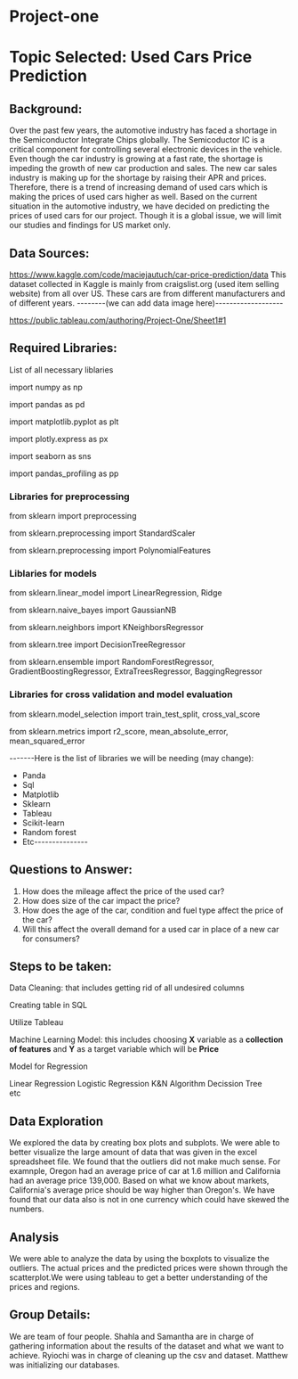 # Project-one
# Topic Selected:  Used Cars Price Prediction

## Background:
Over the past few years, the automotive industry has faced a shortage in the Semiconductor Integrate Chips globally. The Semicoductor IC is a critical component for controlling several electronic devices in the vehicle. 
Even though the car industry is growing at a fast rate, the shortage is impeding the growth of new car production and sales. The new car sales industry is making up for the shortage by raising their APR and prices. Therefore, there is a trend of increasing demand of used cars which is making the prices of used cars higher as well.
Based on the current situation in the automotive industry, we have decided on predicting the prices of used cars for our project. Though it is a global issue, we will limit our studies and findings for US market only.

## Data Sources:
https://www.kaggle.com/code/maciejautuch/car-price-prediction/data
This dataset collected in Kaggle is mainly from craigslist.org (used item selling website) from all over US. These cars are from different manufacturers and of different years.
--------(we can add data image here)-------------------

https://public.tableau.com/authoring/Project-One/Sheet1#1

## Required Libraries:
List of all necessary liblaries

import numpy as np

import pandas as pd

import matplotlib.pyplot as plt

import plotly.express as px

import seaborn as sns

import pandas_profiling as pp

### Libraries for preprocessing

from sklearn import preprocessing

from sklearn.preprocessing import StandardScaler

from sklearn.preprocessing import PolynomialFeatures

### Liblaries for models

from sklearn.linear_model import LinearRegression, Ridge

from sklearn.naive_bayes import GaussianNB

from sklearn.neighbors import KNeighborsRegressor

from sklearn.tree import DecisionTreeRegressor

from sklearn.ensemble import RandomForestRegressor, GradientBoostingRegressor, ExtraTreesRegressor, BaggingRegressor

### Libraries for cross validation and model evaluation

from sklearn.model_selection import train_test_split, cross_val_score

from sklearn.metrics import r2_score, mean_absolute_error, mean_squared_error



-------Here is the list of libraries we will be needing (may change):
*	Panda
*	Sql
*	Matplotlib
*	Sklearn
*	Tableau
*	Scikit-learn
*	Random forest
*	Etc---------------

## Questions to Answer:
1.	How does the mileage affect the price of the used car?
2.	How does size of the car impact the price?
3.	How does the age of the car, condition and fuel type affect the price of the car?
4.	Will this affect the overall demand for a used car in place of a new car for consumers?
## Steps to be taken:
Data Cleaning:
 that includes getting rid of all undesired columns
 
Creating table in SQL

Utilize Tableau 

Machine Learning Model:
this includes choosing **X** variable as a **collection of features** and **Y** as a target variable which will be **Price**

Model for Regression

Linear Regression
Logistic Regression
K&N Algorithm
Decission Tree	
etc

## Data Exploration

We explored the data by creating box plots and subplots. We were able to better visualize the large amount of data that was given in the excel spreadsheet file. We found that the outliers did not make much sense. For examnple, Oregon had an average price of car at 1.6 million and California had an average price 139,000. Based on what we know about markets, California's average price should be way higher than Oregon's. We have found that our data also is not in one currency which could have skewed the numbers.

## Analysis

We were able to analyze the data by using the boxplots to visualize the outliers. The actual prices and the predicted prices were shown through the scatterplot.We were using tableau to get a better understanding of the prices and regions.

## Group Details:

We are team of four people. 
Shahla and Samantha are in charge of gathering information about the results of the dataset and what we want to achieve. Ryiochi was in charge of cleaning up the csv and dataset. Matthew was initializing our databases.
